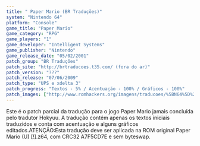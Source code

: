 ```yaml
---
title: " Paper Mario (BR Traduções)"
system: "Nintendo 64"
platform: "Console"
game_title: "Paper Mario"
game_category: "RPG"
game_players: "1"
game_developer: "Intelligent Systems"
game_publisher: "Nintendo"
game_release_date: "05/02/2001"
patch_group: "BR Traduções"
patch_site: "http://brtraducoes.t35.com/ (fora do ar)"
patch_version: "???"
patch_release: "07/06/2009"
patch_type: "UPS e xdelta 3"
patch_progress: "Textos - 5% / Acentuação - 100% / Gráficos - 100%"
patch_images: ["http://www.romhackers.org/imagens/traducoes/%5BN64%5D%20Paper%20Mario%20-%20BR%20Tradu%C3%A7%C3%B5es%20-%201.jpg","http://www.romhackers.org/imagens/traducoes/%5BN64%5D%20Paper%20Mario%20-%20BR%20Tradu%C3%A7%C3%B5es%20-%202.jpg","http://www.romhackers.org/imagens/traducoes/%5BN64%5D%20Paper%20Mario%20-%20BR%20Tradu%C3%A7%C3%B5es%20-%203.jpg"]
---
```

Este é o patch parcial da tradução para o jogo Paper Mario jamais concluída pelo tradutor Hokyuu. A tradução contém apenas os textos iniciais traduzidos e conta com acentuação e alguns gráficos editados.ATENÇÃO:Esta tradução deve ser aplicada na ROM original Paper Mario (U) [!].z64, com CRC32 A7F5CD7E e sem byteswap.
